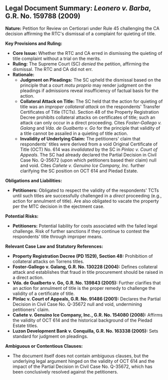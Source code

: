 ## Legal Document Summary: *Leonero v. Barba*, G.R. No. 159788 (2009)

**Nature:** Petition for Review on Certiorari under Rule 45 challenging the CA decision affirming the RTC's dismissal of a complaint for quieting of title.

**Key Provisions and Ruling:**

*   **Core Issue:** Whether the RTC and CA erred in dismissing the quieting of title complaint without a trial on the merits.
*   **Ruling:** The Supreme Court (SC) *denied* the petition, affirming the dismissal. The RTC and CA did not err.
*   **Rationale:**
    *   **Judgment on Pleadings:** The SC upheld the dismissal based on the principle that a court *motu proprio* may render judgment on the pleadings if admissions reveal insufficiency of factual basis for the action.
    *   **Collateral Attack on Title:** The SC held that the action for quieting of title was an *improper collateral attack* on the respondents' Transfer Certificates of Title (TCTs). Section 48 of the Property Registration Decree prohibits collateral attacks on certificates of title; such an attack can only occur in a direct proceeding. Cites *Foster-Gallego v. Galang* and *Vda. de Gualberto v. Go* for the principle that validity of a title cannot be assailed in a quieting of title action.
    *   **Invalidity of Underlying Claim:** The petitioners' claim that respondents' titles were derived from a void Original Certificate of Title (OCT) No. 614 was *invalidated* by the SC in *Pinlac v. Court of Appeals*. The SC had already declared the Partial Decision in Civil Case No. Q-35672 (upon which petitioners based their claim) null and void. Cites *Cañete v. Genuino Ice Company, Inc.* further clarifying the SC position on OCT 614 and Piedad Estate.

**Obligations and Liabilities:**

*   **Petitioners:** Obligated to respect the validity of the respondents' TCTs until such titles are successfully challenged in a *direct* proceeding (e.g., action for annulment of title). Are also obligated to vacate the property per the MTC decision in the ejectment case.

**Potential Risks:**

*   **Petitioners:** Potential liability for costs associated with the failed legal challenge. Risk of further sanctions if they continue to contest the respondents' title through improper means.

**Relevant Case Law and Statutory References:**

*   **Property Registration Decree (PD 1529), Section 48:** Prohibition of collateral attacks on Torrens titles.
*   **Foster-Gallego v. Galang, G.R. No. 130228 (2004):** Defines collateral attack and establishes that fraud in title procurement should be raised in a direct action.
*   **Vda. de Gualberto v. Go, G.R. No. 139843 (2005):** Further clarifies that an action for annulment of title is the proper remedy to challenge the validity of a certificate of title.
*   **Pinlac v. Court of Appeals, G.R. No. 91486 (2001):** Declares the Partial Decision in Civil Case No. Q-35672 null and void, undermining petitioners' claim.
*   **Cañete v. Genuino Ice Company, Inc., G.R. No. 154080 (2008):** Affirms the validity of OCT 614 and the historical background of the Piedad Estate titles.
*   **Luzon Development Bank v. Conquilla, G.R. No. 163338 (2005):** Sets standard for judgment on pleadings.

**Ambiguous or Contentious Clauses:**

*   The document itself does not contain ambiguous clauses, but the underlying legal argument hinged on the validity of OCT 614 and the impact of the Partial Decision in Civil Case No. Q-35672, which has been conclusively resolved against the petitioners.
